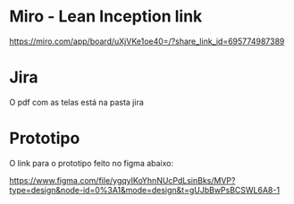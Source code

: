 # Miro - Lean Inception link

https://miro.com/app/board/uXjVKe1oe40=/?share_link_id=695774987389


# Jira

O pdf com as telas está na pasta jira

# Prototipo

O link para o prototipo feito no figma abaixo:

https://www.figma.com/file/ygqyIKoYhnNUcPdLsinBks/MVP?type=design&node-id=0%3A1&mode=design&t=gUJbBwPsBCSWL6A8-1